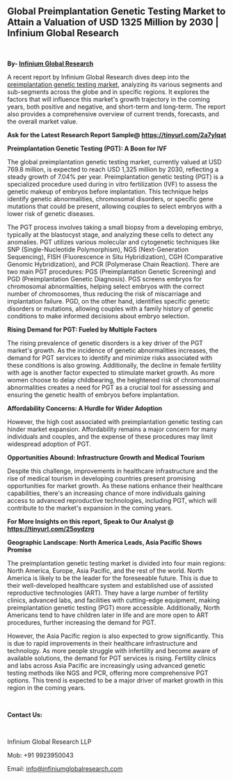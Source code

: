 <h2><strong>Global Preimplantation Genetic Testing Market to Attain a Valuation of USD 1325 Million by 2030 | Infinium Global Research</strong></h2>
<p>&nbsp;</p>
<p><strong>By- </strong><a href="https://www.infiniumglobalresearch.com"><strong>Infinium Global Research</strong></a></p>
<p>A recent report by Infinium Global Research dives deep into the <a href="https://www.infiniumglobalresearch.com/market-reports/global-preimplantation-genetic-testing-market">preimplantation genetic testing market</a>, analyzing its various segments and sub-segments across the globe and in specific regions. It explores the factors that will influence this market's growth trajectory in the coming years, both positive and negative, and short-term and long-term. The report also provides a comprehensive overview of current trends, forecasts, and the overall market value.</p>
<p><strong>Ask for the Latest Research Report Sample@ </strong><a href="https://tinyurl.com/2a7ylqat"><strong>https://tinyurl.com/2a7ylqat</strong></a></p>
<p><strong>Preimplantation Genetic Testing (PGT): A Boon for IVF</strong></p>
<p>The global preimplantation genetic testing market, currently valued at USD 769.8 million, is expected to reach USD 1,325 million by 2030, reflecting a steady growth of 7.04% per year. Preimplantation genetic testing (PGT) is a specialized procedure used during in vitro fertilization (IVF) to assess the genetic makeup of embryos before implantation. This technique helps identify genetic abnormalities, chromosomal disorders, or specific gene mutations that could be present, allowing couples to select embryos with a lower risk of genetic diseases.</p>
<p>The PGT process involves taking a small biopsy from a developing embryo, typically at the blastocyst stage, and analyzing these cells to detect any anomalies. PGT utilizes various molecular and cytogenetic techniques like SNP (Single-Nucleotide Polymorphism), NGS (Next-Generation Sequencing), FISH (Fluorescence in Situ Hybridization), CGH (Comparative Genomic Hybridization), and PCR (Polymerase Chain Reaction). There are two main PGT procedures: PGS (Preimplantation Genetic Screening) and PGD (Preimplantation Genetic Diagnosis). PGS screens embryos for chromosomal abnormalities, helping select embryos with the correct number of chromosomes, thus reducing the risk of miscarriage and implantation failure. PGD, on the other hand, identifies specific genetic disorders or mutations, allowing couples with a family history of genetic conditions to make informed decisions about embryo selection.</p>
<p><strong>Rising Demand for PGT: Fueled by Multiple Factors</strong></p>
<p>The rising prevalence of genetic disorders is a key driver of the PGT market's growth. As the incidence of genetic abnormalities increases, the demand for PGT services to identify and minimize risks associated with these conditions is also growing. Additionally, the decline in female fertility with age is another factor expected to stimulate market growth. As more women choose to delay childbearing, the heightened risk of chromosomal abnormalities creates a need for PGT as a crucial tool for assessing and ensuring the genetic health of embryos before implantation.</p>
<p><strong>Affordability Concerns: A Hurdle for Wider Adoption</strong></p>
<p>However, the high cost associated with preimplantation genetic testing can hinder market expansion. Affordability remains a major concern for many individuals and couples, and the expense of these procedures may limit widespread adoption of PGT.</p>
<p><strong>Opportunities Abound: Infrastructure Growth and Medical Tourism</strong></p>
<p>Despite this challenge, improvements in healthcare infrastructure and the rise of medical tourism in developing countries present promising opportunities for market growth. As these nations enhance their healthcare capabilities, there's an increasing chance of more individuals gaining access to advanced reproductive technologies, including PGT, which will contribute to the market's expansion in the coming years.</p>
<p><strong>For More Insights on this report, Speak to Our Analyst @ </strong><a href="https://tinyurl.com/25oydzrg"><strong>https://tinyurl.com/25oydzrg</strong></a></p>
<p><strong>Geographic Landscape: North America Leads, Asia Pacific Shows Promise</strong></p>
<p>The preimplantation genetic testing market is divided into four main regions: North America, Europe, Asia Pacific, and the rest of the world. North America is likely to be the leader for the foreseeable future. This is due to their well-developed healthcare system and established use of assisted reproductive technologies (ART). They have a large number of fertility clinics, advanced labs, and facilities with cutting-edge equipment, making preimplantation genetic testing (PGT) more accessible. Additionally, North Americans tend to have children later in life and are more open to ART procedures, further increasing the demand for PGT.</p>
<p>However, the Asia Pacific region is also expected to grow significantly. This is due to rapid improvements in their healthcare infrastructure and technology. As more people struggle with infertility and become aware of available solutions, the demand for PGT services is rising. Fertility clinics and labs across Asia Pacific are increasingly using advanced genetic testing methods like NGS and PCR, offering more comprehensive PGT options. This trend is expected to be a major driver of market growth in this region in the coming years.</p>
<p>&nbsp;</p>
<p><strong>Contact Us:</strong></p>
<p>&nbsp;</p>
<p>Infinium Global Research LLP</p>
<p>Mob: +91 9923950043</p>
<p>Email: <a href="mailto:info@infiniumglobalresearch.com">info@infiniumglobalresearch.com</a></p>